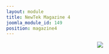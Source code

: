 ```yaml
---
layout: module
title: NewTek Magazine 4
joomla_module_id: 149
position: magazine4
---
```

<center><a target="_blank" title="NewTek Magazine - Volumne 3, Number 2 2012" href="http://digital.turn-page.com/i/81954"><img src="http://cdn.turn-page.com/files/aT04MTk1NCZwPTAmdmVyc2lvbj0xJmNtZD12JnNpZz04Mjc4NDg1NGFkODQxNTA0ZTkzZjZiNzU1MzUyYjNkZA%253D%253D/-w-200.jpg" | cdn }}" border="0" /></a></center>
